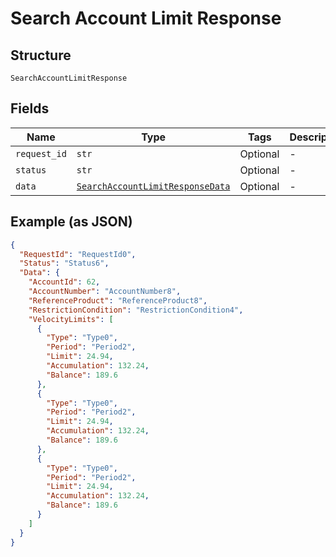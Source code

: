 
# Search Account Limit Response

## Structure

`SearchAccountLimitResponse`

## Fields

| Name | Type | Tags | Description |
|  --- | --- | --- | --- |
| `request_id` | `str` | Optional | - |
| `status` | `str` | Optional | - |
| `data` | [`SearchAccountLimitResponseData`](../../doc/models/search-account-limit-response-data.md) | Optional | - |

## Example (as JSON)

```json
{
  "RequestId": "RequestId0",
  "Status": "Status6",
  "Data": {
    "AccountId": 62,
    "AccountNumber": "AccountNumber8",
    "ReferenceProduct": "ReferenceProduct8",
    "RestrictionCondition": "RestrictionCondition4",
    "VelocityLimits": [
      {
        "Type": "Type0",
        "Period": "Period2",
        "Limit": 24.94,
        "Accumulation": 132.24,
        "Balance": 189.6
      },
      {
        "Type": "Type0",
        "Period": "Period2",
        "Limit": 24.94,
        "Accumulation": 132.24,
        "Balance": 189.6
      },
      {
        "Type": "Type0",
        "Period": "Period2",
        "Limit": 24.94,
        "Accumulation": 132.24,
        "Balance": 189.6
      }
    ]
  }
}
```

